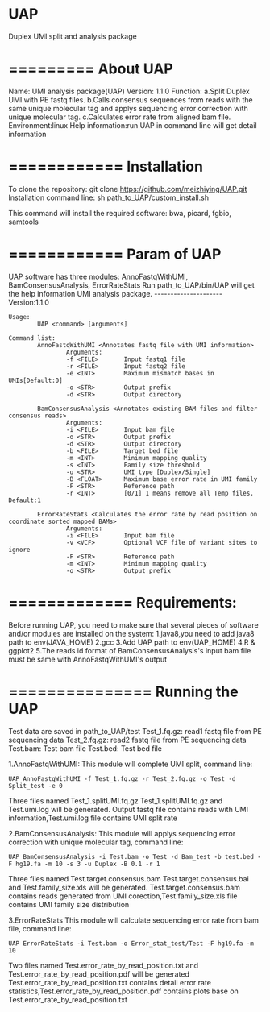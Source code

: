 # UAP
Duplex UMI split and analysis package

=========
About UAP
=========

Name: UMI analysis package(UAP)
Version: 1.1.0
Function:
	a.Split Duplex UMI with PE fastq files.
	b.Calls consensus sequences from reads with the same unique molecular tag and applys sequencing error correction with unique molecular tag.
	c.Calculates error rate from aligned bam file.
Environment:linux
Help information:run UAP in command line will get detail information

============
Installation
============
To clone the repository: git clone https://github.com/meizhiying/UAP.git
Installation command line:
	sh path_to_UAP/custom_install.sh

This command will install the required software: bwa, picard, fgbio, samtools

============
Param of UAP
============
UAP software has three modules: AnnoFastqWithUMI, BamConsensusAnalysis, ErrorRateStats
Run path_to_UAP/bin/UAP will get the help information
    UMI analysis package.
    ---------------------
    Version:1.1.0

    Usage:
            UAP <command> [arguments]

    Command list:
            AnnoFastqWithUMI <Annotates fastq file with UMI information>
                    Arguments:
                    -f <FILE>       Input fastq1 file
                    -r <FILE>       Input fastq2 file
                    -e <INT>        Maximum mismatch bases in UMIs[Default:0]
                    -o <STR>        Output prefix
                    -d <STR>        Output directory

            BamConsensusAnalysis <Annotates existing BAM files and filter consensus reads>
                    Arguments:
                    -i <FILE>       Input bam file
                    -o <STR>        Output prefix
                    -d <STR>        Output directory
                    -b <FILE>       Target bed file
                    -m <INT>        Minimum mapping quality
                    -s <INT>        Family size threshold
                    -u <STR>        UMI type [Duplex/Single]
                    -B <FLOAT>      Maximum base error rate in UMI family
                    -F <STR>        Reference path
                    -r <INT>        [0/1] 1 means remove all Temp files. Default:1

            ErrorRateStats <Calculates the error rate by read position on coordinate sorted mapped BAMs>
                    Arguments:
                    -i <FILE>       Input bam file
                    -v <VCF>        Optional VCF file of variant sites to ignore
                    -F <STR>        Reference path
                    -m <INT>        Minimum mapping quality
                    -o <STR>        Output prefix

=============
Requirements:
=============
Before running UAP, you need to make sure that several pieces of software
and/or modules are installed on the system:
1.java8,you need to add java8 path to env(JAVA_HOME)
2.gcc
3.Add UAP path to env(UAP_HOME)
4.R & ggplot2
5.The reads id format of BamConsensusAnalysis's input bam file must be same with AnnoFastqWithUMI's output

===============
Running the UAP
===============
Test data are saved in path_to_UAP/test
Test_1.fq.gz: read1 fastq file from PE sequencing data
Test_2.fq.gz: read2 fastq file from PE sequencing data
Test.bam: Test bam file
Test.bed: Test bed file

1.AnnoFastqWithUMI:
This module will complete UMI split, command line:

	UAP AnnoFastqWithUMI -f Test_1.fq.gz -r Test_2.fq.gz -o Test -d Split_test -e 0

Three files named Test_1.splitUMI.fq.gz Test_1.splitUMI.fq.gz and Test.umi.log will be generated.
Output fastq file contains reads with UMI information,Test.umi.log file contains UMI split rate

2.BamConsensusAnalysis:
This module will applys sequencing error correction with unique molecular tag, command line:

	UAP BamConsensusAnalysis -i Test.bam -o Test -d Bam_test -b test.bed -F hg19.fa -m 10 -s 3 -u Duplex -B 0.1 -r 1

Three files named Test.target.consensus.bam Test.target.consensus.bai and Test.family_size.xls will be generated.
Test.target.consensus.bam contains reads generated from UMI corection,Test.family_size.xls file contains UMI family size distribution

3.ErrorRateStats
This module will calculate sequencing error rate from bam file, command line:

	UAP ErrorRateStats -i Test.bam -o Error_stat_test/Test -F hg19.fa -m 10

Two files named Test.error_rate_by_read_position.txt and Test.error_rate_by_read_position.pdf will be generated
Test.error_rate_by_read_position.txt contains detail error rate statistics,Test.error_rate_by_read_position.pdf contains plots base on Test.error_rate_by_read_position.txt
